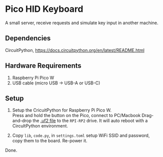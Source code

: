 
Pico HID Keyboard
=================


A small server, receive requests and simulate key input in another machine.  


Dependencies
------------

CircuitPython, https://docs.circuitpython.org/en/latest/README.html  


Hardware Requirements
---------------------

1. Raspberry Pi Pico W  
2. USB cable (micro USB -> USB-A or USB-C)  


Setup
-----

1. Setup the CricuitPython for Raspberry Pi Pico W.  
   Press and hold the button on the Pico, connect to PC/Macbook
   Drag-and-drop the [.uf2 file](https://circuitpython.org/board/raspberry_pi_pico_w/) to the `RPI-RP2` drive.
   It will auto reboot with a CircultPython environment.

2. Copy `lib`, `code.py`, in `settings.toml` setup WiFi SSID and password, copy them to the board.
   Re-power it.

Done.  